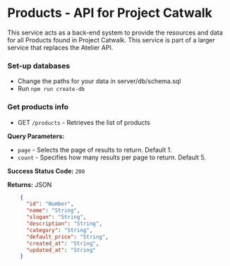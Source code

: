 # Products - API for Project Catwalk
This service acts as a back-end system to provide the resources and data for all Products found in Project Catwalk. This service is part of a larger service that replaces the Atelier API.

### Set-up databases
  * Change the paths for your data in server/db/schema.sql
  * Run `npm run create-db`

### Get products info
  * GET `/products` - Retrieves the list of products

**Query Parameters:**
  * `page` - Selects the page of results to return. Default 1.
  * `count` - Specifies how many results per page to return. Default 5.

**Success Status Code:** `200`

**Returns:** JSON

```json
    {
      "id": "Number",
      "name": "String",
      "slogan": "String",
      "description": "String",
      "category": "String",
      "default_price": "String",
      "created_at": "String",
      "updated_at": "String"
    }
```